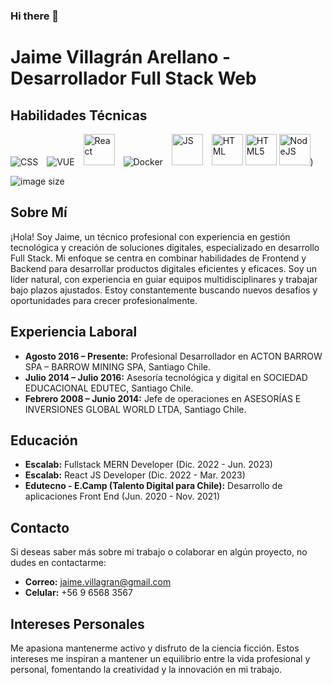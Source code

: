 ### Hi there 👋
# Jaime Villagrán Arellano - Desarrollador Full Stack Web

## Habilidades Técnicas

<p>
   
   <img src="https://github.com/jaimeVillagran/jaimeVillagran/assets/87080231/f3087369-4eef-4c42-89c0-99b84ebea24a" alt="CSS" with="50" style="margin-right: 10px;"/>
   <img src="https://github.com/jaimeVillagran/jaimeVillagran/assets/87080231/f260a043-fe96-4a5f-b6e1-6a6c304a9b43" alt="VUE" with="50" style="margin-right: 10px;"/>
   <img src="https://github.com/jaimeVillagran/jaimeVillagran/assets/87080231/0ba29f11-82b8-44fb-a601-5feec8b4a7ad" alt="React" width="50" style="margin-right: 10px;"/>
   <img src="https://github.com/jaimeVillagran/jaimeVillagran/assets/87080231/256bb014-563b-4f98-8b5c-0600278ec950" alt="Docker" with="50" style="margin-right: 10px;"/>
   <img src="https://github.com/jaimeVillagran/jaimeVillagran/assets/87080231/0cd6d5c0-147e-40dd-8979-1308556acec2" alt="JS" width="50" style="margin-right: 10px;"/>
   <img src="https://github.com/jaimeVillagran/jaimeVillagran/assets/87080231/411bb714-796f-41be-8370-4211491d148a" alt="HTML" width="50"/>
   <img src="https://github.com/jaimeVillagran/jaimeVillagran/assets/87080231/281dca27-4c41-447a-976d-0658067a8870" alt="HTML5" width="50"/>
   <img src="https://github.com/jaimeVillagran/jaimeVillagran/assets/87080231/f11ef07e-186d-419d-82c7-311f839c3eaa" alt="NodeJS" width="50"/>)

</p>

![image size]()

## Sobre Mí
¡Hola! Soy Jaime, un técnico profesional con experiencia en gestión tecnológica y creación de soluciones digitales, especializado en desarrollo Full Stack. Mi enfoque se centra en combinar habilidades de Frontend y Backend para desarrollar productos digitales eficientes y eficaces. Soy un líder natural, con experiencia en guiar equipos multidisciplinares y trabajar bajo plazos ajustados. Estoy constantemente buscando nuevos desafíos y oportunidades para crecer profesionalmente.

## Experiencia Laboral
- **Agosto 2016 – Presente:** Profesional Desarrollador en ACTON BARROW SPA – BARROW MINING SPA, Santiago Chile.
- **Julio 2014 – Julio 2016:** Asesoría tecnológica y digital en SOCIEDAD EDUCACIONAL EDUTEC, Santiago Chile.
- **Febrero 2008 – Junio 2014:** Jefe de operaciones en ASESORÍAS E INVERSIONES GLOBAL WORLD LTDA, Santiago Chile.
## Educación
- **Escalab:** Fullstack MERN Developer (Dic. 2022 - Jun. 2023)
- **Escalab:** React JS Developer (Dic. 2022 - Mar. 2023)
- **Edutecno - E.Camp (Talento Digital para Chile):** Desarrollo de aplicaciones Front End (Jun. 2020 - Nov. 2021)

## Contacto
Si deseas saber más sobre mi trabajo o colaborar en algún proyecto, no dudes en contactarme:
- **Correo:** [jaime.villagran@gmail.com](mailto:jaime.villagran@gmail.com)
- **Celular:** +56 9 6568 3567

## Intereses Personales
Me apasiona mantenerme activo y disfruto de la ciencia ficción. Estos intereses me inspiran a mantener un equilibrio entre la vida profesional y personal, fomentando la creatividad y la innovación en mi trabajo.

<!--
**jaimeVillagran/jaimeVillagran** is a ✨ _special_ ✨ repository because its `README.md` (this file) appears on your GitHub profile.

Here are some ideas to get you started:

- 🔭 I’m currently working on ...
- 🌱 I’m currently learning ...
- 👯 I’m looking to collaborate on ...
- 🤔 I’m looking for help with ...
- 💬 Ask me about ...
- 📫 How to reach me: ...
- 😄 Pronouns: ...
- ⚡ Fun fact: ...
-->
